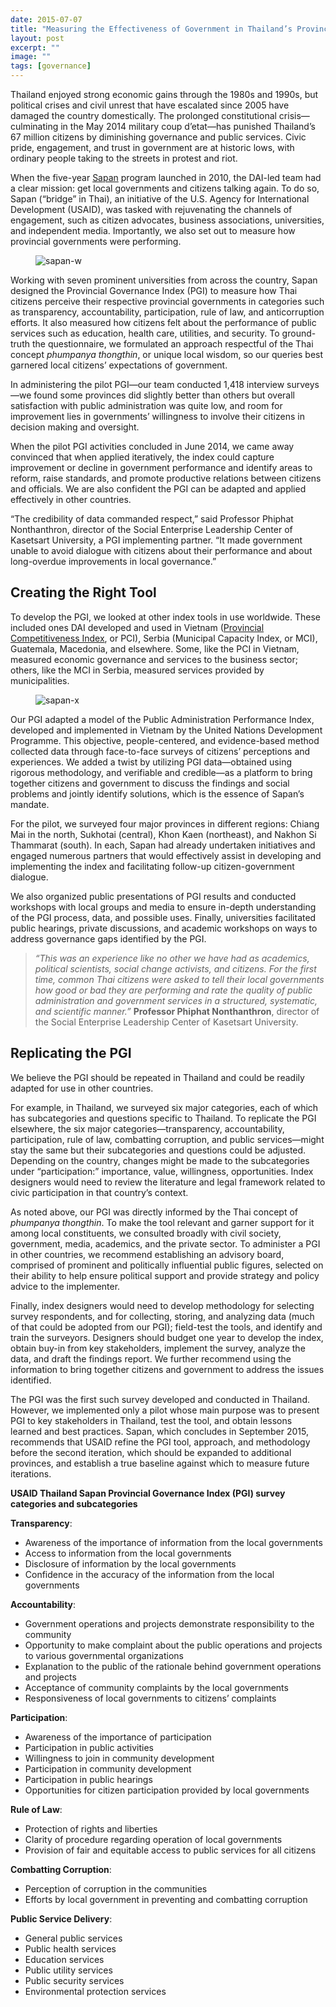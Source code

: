 ```yaml
---
date: 2015-07-07
title: "Measuring the Effectiveness of Government in Thailand’s Provinces"
layout: post
excerpt: ""
image: ""
tags: [governance]
---
```

<p>Thailand enjoyed strong economic gains through the 1980s and 1990s, but political crises and civil unrest that have escalated since 2005 have damaged the country domestically. The prolonged constitutional crisis—culminating in the May 2014 military coup d’etat—has punished Thailand’s 67 million citizens by diminishing governance and public services. Civic pride, engagement, and trust in government are at historic lows, with ordinary people taking to the streets in protest and riot.</p><p>When the five-year <a href="http://dai.com/our-work/projects/thailand%E2%80%94sapan">Sapan</a> program launched in 2010, the DAI-led team had a clear mission: get local governments and citizens talking again. To do so, Sapan (“bridge” in Thai), an initiative of the U.S. Agency for International Development (USAID), was tasked with rejuvenating the channels of engagement, such as citizen advocates, business associations, universities, and independent media. Importantly, we also set out to measure how provincial governments were performing.</p><figure class="kg-card kg-image-card"><img src="https://pubs.ghost.io/uploads/sapan-w.jpg" class="kg-image" alt="sapan-w" loading="lazy" title="Presentation of PGI results to key governance stakeholders in Nakhon Si Thammarat."></figure><p>Working with seven prominent universities from across the country, Sapan designed the Provincial Governance Index (PGI) to measure how Thai citizens perceive their respective provincial governments in categories such as transparency, accountability, participation, rule of law, and anticorruption efforts. It also measured how citizens felt about the performance of public services such as education, health care, utilities, and security. To ground-truth the questionnaire, we formulated an approach respectful of the Thai concept <em>phumpanya thongthin</em>, or unique local wisdom, so our queries best garnered local citizens’ expectations of government.</p><p>In administering the pilot PGI—our team conducted 1,418 interview surveys—we found some provinces did slightly better than others but overall satisfaction with public administration was quite low, and room for improvement lies in governments’ willingness to involve their citizens in decision making and oversight.</p><p>When the pilot PGI activities concluded in June 2014, we came away convinced that when applied iteratively, the index could capture improvement or decline in government performance and identify areas to reform, raise standards, and promote productive relations between citizens and officials. We are also confident the PGI can be adapted and applied effectively in other countries.</p><p>“The credibility of data commanded respect,” said Professor Phiphat Nonthanthron, director of the Social Enterprise Leadership Center of Kasetsart University, a PGI implementing partner. “It made government unable to avoid dialogue with citizens about their performance and about long-overdue improvements in local governance.”</p><h2 id="creating-the-right-tool">Creating the Right Tool</h2><p>To develop the PGI, we looked at other index tools in use worldwide. These included ones DAI developed and used in Vietnam (<a href="http://dai-global-developments.com/articles/doing-more-with-doing-business-vietnam-provincial-competitiveness-index/">Provincial Competitiveness Index</a>, or PCI), Serbia (Municipal Capacity Index, or MCI), Guatemala, Macedonia, and elsewhere. Some, like the PCI in Vietnam, measured economic governance and services to the business sector; others, like the MCI in Serbia, measured services provided by municipalities.</p><figure class="kg-card kg-image-card"><img src="https://pubs.ghost.io/uploads/sapan-x.jpg" class="kg-image" alt="sapan-x" loading="lazy" title="First PGI Advisory Board meeting in Bangkok."></figure><p>Our PGI adapted a model of the Public Administration Performance Index, developed and implemented in Vietnam by the United Nations Development Programme. This objective, people-centered, and evidence-based method collected data through face-to-face surveys of citizens’ perceptions and experiences. We added a twist by utilizing PGI data—obtained using rigorous methodology, and verifiable and credible—as a platform to bring together citizens and government to discuss the findings and social problems and jointly identify solutions, which is the essence of Sapan’s mandate.</p><p>For the pilot, we surveyed four major provinces in different regions: Chiang Mai in the north, Sukhotai (central), Khon Kaen (northeast), and Nakhon Si Thammarat (south). In each, Sapan had already undertaken initiatives and engaged numerous partners that would effectively assist in developing and implementing the index and facilitating follow-up citizen-government dialogue.</p><p>We also organized public presentations of PGI results and conducted workshops with local groups and media to ensure in-depth understanding of the PGI process, data, and possible uses. Finally, universities facilitated public hearings, private discussions, and academic workshops on ways to address governance gaps identified by the PGI.</p><blockquote><em>“This was an experience like no other we have had as academics, political scientists, social change activists, and citizens. For the first time, common Thai citizens were asked to tell their local governments how good or bad they are performing and rate the quality of public administration and government services in a structured, systematic, and scientific manner.”</em> <strong>Professor Phiphat Nonthanthron</strong>, director of the Social Enterprise Leadership Center of Kasetsart University.</blockquote><h2 id="replicating-the-pgi">Replicating the PGI</h2><p>We believe the PGI should be repeated in Thailand and could be readily adapted for use in other countries.</p><p>For example, in Thailand, we surveyed six major categories, each of which has subcategories and questions specific to Thailand. To replicate the PGI elsewhere, the six major categories—transparency, accountability, participation, rule of law, combatting corruption, and public services—might stay the same but their subcategories and questions could be adjusted. Depending on the country, changes might be made to the subcategories under “participation:” importance, value, willingness, opportunities. Index designers would need to review the literature and legal framework related to civic participation in that country’s context.</p><p>As noted above, our PGI was directly informed by the Thai concept of <em>phumpanya thongthin</em>. To make the tool relevant and garner support for it among local constituents, we consulted broadly with civil society, government, media, academics, and the private sector. To administer a PGI in other countries, we recommend establishing an advisory board, comprised of prominent and politically influential public figures, selected on their ability to help ensure political support and provide strategy and policy advice to the implementer.</p><p>Finally, index designers would need to develop methodology for selecting survey respondents, and for collecting, storing, and analyzing data (much of that could be adopted from our PGI); field-test the tools, and identify and train the surveyors. Designers should budget one year to develop the index, obtain buy-in from key stakeholders, implement the survey, analyze the data, and draft the findings report. We further recommend using the information to bring together citizens and government to address the issues identified.</p><p>The PGI was the first such survey developed and conducted in Thailand. However, we implemented only a pilot whose main purpose was to present PGI to key stakeholders in Thailand, test the tool, and obtain lessons learned and best practices. Sapan, which concludes in September 2015, recommends that USAID refine the PGI tool, approach, and methodology before the second iteration, which should be expanded to additional provinces, and establish a true baseline against which to measure future iterations.</p><p><strong>USAID Thailand Sapan Provincial Governance Index (PGI) survey categories and subcategories</strong></p><p><strong>Transparency</strong>:</p><ul><li>Awareness of the importance of information from the local governments</li><li>Access to information from the local governments</li><li>Disclosure of information by the local governments</li><li>Confidence in the accuracy of the information from the local governments</li></ul><p><strong>Accountability</strong>:</p><ul><li>Government operations and projects demonstrate responsibility to the community</li><li>Opportunity to make complaint about the public operations and projects to various governmental organizations</li><li>Explanation to the public of the rationale behind government operations and projects</li><li>Acceptance of community complaints by the local governments</li><li>Responsiveness of local governments to citizens’ complaints</li></ul><p><strong>Participation</strong>:</p><ul><li>Awareness of the importance of participation</li><li>Participation in public activities</li><li>Willingness to join in community development</li><li>Participation in community development</li><li>Participation in public hearings</li><li>Opportunities for citizen participation provided by local governments</li></ul><p><strong>Rule of Law</strong>:</p><ul><li>Protection of rights and liberties</li><li>Clarity of procedure regarding operation of local governments</li><li>Provision of fair and equitable access to public services for all citizens</li></ul><p><strong>Combatting Corruption</strong>:</p><ul><li>Perception of corruption in the communities</li><li>Efforts by local government in preventing and combatting corruption</li></ul><p><strong>Public Service Delivery</strong>:</p><ul><li>General public services</li><li>Public health services</li><li>Education services</li><li>Public utility services</li><li>Public security services</li><li>Environmental protection services</li></ul>
  